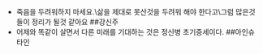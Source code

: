 - 죽음을 두려워하지 마세요.\삶을 제대로 못산것을 두려워 해야 한다고\그럼 많은것들이 정리가 될것 같아요 ##강신주
- 어제와 똑같이 살면서 다른 미래를 기대하는 것은 정신병 초기증세이다. ##아인슈타인
